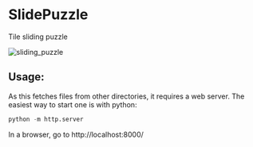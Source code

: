 # SlidePuzzle
Tile sliding puzzle

![sliding_puzzle](https://user-images.githubusercontent.com/78967454/232935471-fadb7da1-1750-4391-b272-c471952cfad0.gif)

## Usage:
As this fetches files from other directories, it requires a web server. The easiest way to start one is with python:

```python
python -m http.server
```
 
In a browser, go to http://localhost:8000/
